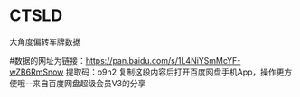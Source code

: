 # CTSLD
大角度偏转车牌数据


#数据的网址为链接：https://pan.baidu.com/s/1L4NiYSmMcYF-wZB6RmSnow 
提取码：o9n2 
复制这段内容后打开百度网盘手机App，操作更方便哦--来自百度网盘超级会员V3的分享
